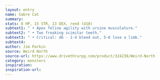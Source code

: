 ```yaml
---
layout: entry
name: Sabre Cat
summary:
stats: 8 HP, 15 STR, 13 DEX, rend (d10)
subtext1: " • Apex feline agility with ursine musculature."
subtext2: " • Two freaking scimitar teeth."
subtext3: " • Critical: d6 - 1-4 bleed out, 5-6 lose a limb."
subtext4:
author: Jim Parkin
source: Weird North
source-url: https://www.drivethrurpg.com/product/324238/Weird-North
category: monsters
inspiration:
inspiration-url:
---
```

